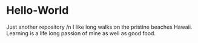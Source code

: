 # Hello-World
Just another repository /n
I like long walks on the pristine beaches Hawaii.  Learning is a life long passion of mine as well as good food.
